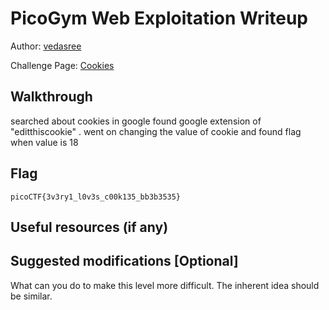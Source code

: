  # PicoGym Web Exploitation Writeup

Author: [vedasree](https://github.com/vedasree2003)

Challenge Page: [Cookies](http://mercury.picoctf.net:17781/) 

## Walkthrough
searched about cookies in google found google extension of "editthiscookie" .
went on changing the value of cookie and found flag when value is 18

## Flag
`picoCTF{3v3ry1_l0v3s_c00k135_bb3b3535}`

## Useful resources (if any)

## Suggested modifications [Optional]
What can you do to make this level more difficult. The inherent idea should be similar.
